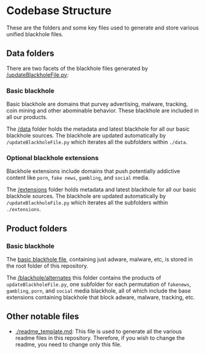 # Codebase Structure

These are the folders and some key files used to generate and store various unified blackhole files.

## Data folders

There are two facets of the blackhole files generated by
[/updateBlackholeFile.py](https://github.com/khulnasoft/blackhole/blob/master/updateBlackholeFile.py):

### Basic blackhole

Basic blackhole are domains that purvey advertising, malware, tracking, coin
mining and other abominable behavior. These blackhole are included in all our products.

The [/data](https://github.com/khulnasoft/blackhole/tree/master/data) folder holds the
metadata and latest blackhole for all our basic blackhole sources. The blackhole are updated
automatically by `/updateBlackholeFile.py` which iterates all the subfolders within `./data`.

### Optional blackhole extensions

Blackhole extensions include domains that push potentially addictive content like `porn`, `fake news`,
`gambling`, and `social` media.

The [/extensions](https://github.com/khulnasoft/blackhole/tree/master/extensions) folder holds
metadata and latest blackhole for all our basic blackhole sources. The blackhole are updated
automatically by `/updateBlackholeFile.py` which iterates all the subfolders within `./extensions`.

## Product folders

### Basic blackhole

The [basic blackhole file](https://github.com/khulnasoft/blackhole/blob/master/blackhole), containing
just adware, malware, etc, is stored in the root folder of this repository.

The [/blackhole/alternates](https://github.com/khulnasoft/blackhole/tree/master/alternates) this folder
contains the products of `updateBlackholeFile.py`, one subfolder for each permutation of
`fakenews`, `gambling`, `porn`, and `social` media blackhole, all of which include the base extensions
containing blackhole that block adware, malware, tracking, etc.

## Other notable files

- [./readme_template.md](https://github.com/khulnasoft/blackhole/blob/master/readme_template.md):
  This file is used to generate all the various readme files in this repository. Therefore,
  if you wish to change the readme, you need to change only this file.
